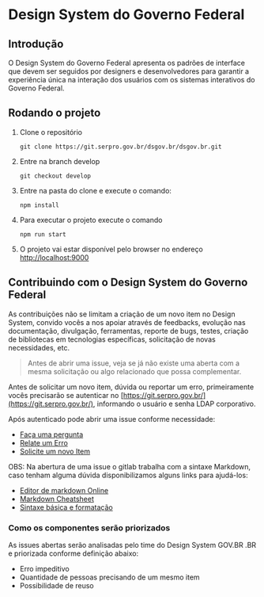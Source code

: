 # Design System do Governo Federal

## Introdução

O Design System do Governo Federal apresenta os padrões de interface que devem ser seguidos por designers e desenvolvedores para garantir a experiência única na interação dos usuários com os sistemas interativos do Governo Federal.

## Rodando o projeto

1. Clone o repositório

    ```git
    git clone https://git.serpro.gov.br/dsgov.br/dsgov.br.git
    ```

1. Entre na branch develop

    ```git
    git checkout develop
    ```

1. Entre na pasta do clone e execute o comando:

    ```node
    npm install
    ```

1. Para executar o projeto execute o comando

    ```node
    npm run start
    ```

1. O projeto vai estar disponível pelo browser no endereço [http://localhost:9000](http://localhost:9000)

## Contribuindo com o Design System do Governo Federal

As contribuições não se limitam a criação de um novo item no Design System, convido vocês a nos apoiar através de feedbacks, evolução nas documentação, divulgação, ferramentas, reporte de bugs, testes, criação de bibliotecas em tecnologias específicas, solicitação de novas necessidades, etc.

> Antes de abrir uma issue, veja se já não existe uma aberta com a mesma solicitação ou algo relacionado que possa complementar.

Antes de solicitar um novo item, dúvida ou reportar um erro, primeiramente vocês precisarão se autenticar no [https://git.serpro.gov.br/](https://git.serpro.gov.br/), informando o usuário e senha LDAP corporativo.

Após autenticado pode abrir uma issue conforme necessidade:

-   [Faça uma pergunta](https://git.serpro.gov.br/dsgov.br/dsgov.br-backlogs/blob/master/.gitlab/issue_templates/QUESTION.md)
-   [Relate um Erro](https://git.serpro.gov.br/dsgov.br/dsgov.br-backlogs/blob/master/.gitlab/issue_templates/BUG.md)
-   [Solicite um novo Item](https://git.serpro.gov.br/dsgov.br/dsgov.br-backlogs/blob/master/.gitlab/issue_templates/CONTRIBUTING.md)

OBS: Na abertura de uma issue o gitlab trabalha com a sintaxe Markdown, caso tenham alguma dúvida disponibilizamos alguns links para ajudá-los:

-   [Editor de markdown Online](https://stackedit.io/app#)
-   [Markdown Cheatsheet](https://github.com/adam-p/markdown-here/wiki/Markdown-Cheatsheet)
-   [Sintaxe básica e formatação](https://help.github.com/pt/github/writing-on-github/basic-writing-and-formatting-syntax)

### Como os componentes serão priorizados

As issues abertas serão analisadas pelo time do Design System GOV.BR .BR e priorizada conforme definição abaixo:

-   Erro impeditivo
-   Quantidade de pessoas precisando de um mesmo item
-   Possibilidade de reuso
